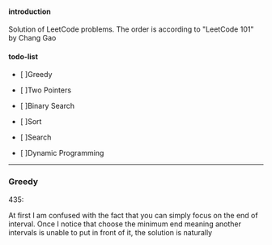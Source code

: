 #### introduction

Solution of LeetCode problems. The order is according to "LeetCode 101" by Chang Gao

#### todo-list

- [ ]Greedy

- [ ]Two Pointers

- [ ]Binary Search

- [ ]Sort

- [ ]Search

- [ ]Dynamic Programming




---

### Greedy

435:

At first I am confused with the fact that you can simply focus on the end of interval. Once I notice that choose the minimum end meaning another intervals is unable to put in front of it, the solution is naturally
